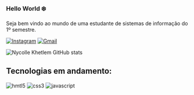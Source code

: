 ### Hello World ❄️ 
Seja bem vindo ao mundo de uma estudante de sistemas de informação do 1º semestre.

[![Instagram](https://img.shields.io/badge/Instagram-E4405F?style=for-the-badge&logo=instagram&logoColor=white)](https://www.instagram.com/soursnk?igsh=Y2hvZzkzc2l6bG1p)
[![Gmail](https://img.shields.io/badge/Gmail-D14836?style=for-the-badge&logo=gmail&logoColor=white)](nkhetlem26@gmail.com)

![Nycolle Khetlem GitHub stats](https://github-readme-stats.vercel.app/api?username=soursnk&show_icons=true&theme=highcontrast)

## Tecnologias em andamento:
<div style="display: inline_block">
  <img align= "center" alt= "hmtl5" src="https://img.shields.io/badge/HTML5-E34F26?style=for-the-badge&logo=html5&logoColor=white"/>

  <img align= "center" alt= "css3" src="https://img.shields.io/badge/CSS3-1572B6?style=for-the-badge&logo=css3&logoColor=white"/>

  <img align= "center" alt= "javascript" src="https://img.shields.io/badge/JavaScript-323330?style=for-the-badge&logo=javascript&logoColor=F7DF1E"/>
  </div>
